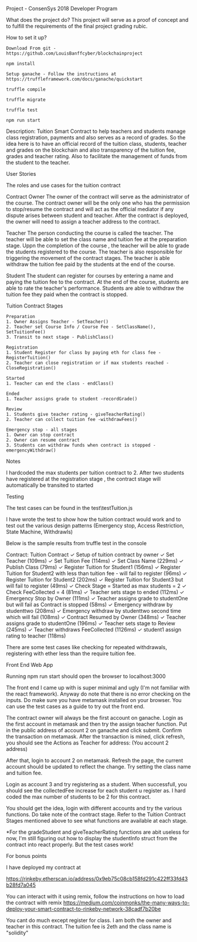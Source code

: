 
Project - ConsenSys 2018 Developer Program

What does the project do?
This project will serve as a proof of concept and to fulfill the requirements of the final project grading rubic.


How to set it up?

    Download From git - https://github.com/LouisBanffcyber/blockchainproject

    npm install

    Setup ganache - Follow the instructions at https://truffleframework.com/docs/ganache/quickstart

    truffle compile

    truffle migrate

    truffle test

    npm run start




Description: Tuition Smart Contract to help teachers and students manage class registration, payments and also serves as a record of grades. So the idea here is to have an official record of the tuition class, students, teacher and grades on the blockchain and also transparency of the tuition fee, grades and teacher rating. Also to facilitate the management of funds from the student to the teacher.

User Stories

The roles and use cases for the tuition contract

Contract Owner
The owner of the contract will serve as the administrator of the course. The contract owner will be the only one who has the permission to stop/resume the contract and will act as the official mediator if any dispute arises between student and teacher. After the contract is deployed, the owner will need to assign a teacher address to the contract.

Teacher
The person conducting the course is called the teacher. The teacher will be able to set the class name and tuition fee at the preparation stage. Uppn the completion of the course , the teacher will be able to grade the students registered to the course. The teacher is also responsible for triggering the movement of the contract stages. The teacher is able withdraw the tuition fee paid by the students at the end of the course.

Student
The student can register for courses by entering a name and paying the tuition fee to the contract. At the end of the course, students are able to rate the teacher's performance. Students are able to withdraw the tuition fee they paid when the contract is stopped. 



Tuition Contract Stages


    Preparation
    1. Owner Assigns Teacher - SetTeacher()
    2. Teacher set Course Info / Course Fee - SetClassName(), SetTuitionFee() 
    3. Transit to next stage - PublishClass()

    Registration
    1. Student Register for class by paying eth for class fee -RegisterTuition() 
    2. Teacher can close registration or if max students reached -CloseRegistration()

    Started
    1. Teacher can end the class - endClass()

    Ended
    1. Teacher assigns grade to student -recordGrade()

    Review
    1. Students give teacher rating - giveTeacherRating()
    2. Teacher can collect tuition fee -withdrawFees()
   
    Emergency stop - all stages
    1. Owner can stop contract
    2. Owner can resume contract
    3. Students can withdraw funds when contract is stopped - emergencyWithdraw()


Notes

I hardcoded the max students per tuition contract to 2. After two students have registered at the registration stage , the contract stage will automatically be transited to started


Testing

The test cases can be found in the test\testTuition.js

I have wrote the test to show how the tuition contract would work and to test out the various design patterns (Emergency stop, Access Restriction, State Machine, Withdrawls)

Below is the sample results from truffle test in the console

Contract: Tuition Contract
        ✓ Setup of tuition contract by owner
        ✓ Set Teacher (109ms)
        ✓ Set Tuition Fee (114ms)
        ✓ Set Class Name (229ms)
        ✓ Publish Class (79ms)
        ✓ Register Tuition for Student1 (156ms)
        ✓ Register Tuition for Student2 with less than tuition fee - will fail to register (96ms)
        ✓ Register Tuition for Student2 (202ms)
        ✓ Register Tuition for Student3 but will fail to register (49ms)
        ✓ Check Stage = Started as max students = 2
        ✓ Check FeeCollected = 4 (81ms)
        ✓ Teacher sets stage to ended (112ms)
        ✓ Emergency Stop by Owner (111ms)
        ✓ Teacher assigns grade to studentOne but will fail as Contract is stopped (58ms)
        ✓ Emergency withdraw by studenttwo (208ms)
        ✓ Emergency withdraw by studenttwo second time which will fail (108ms)
        ✓ Contract Resumed by Owner (348ms)
        ✓ Teacher assigns grade to studentOne (196ms)
        ✓ Teacher sets stage to Review (245ms)
        ✓ Teacher withdraws FeeCollected (1126ms)
        ✓ student1 assign rating to teacher (118ms)


There are some test cases like checking for repeated withdrawals, registering with ether less than the require tuition fee. 


Front End Web App

Running npm run start should open the browser to localhost:3000

The front end I came up with is super minimal and ugly (I'm not familiar with the react framework). Anyway do note that there is no error checking on the inputs. Do make sure you have metamask installed on your browser. You can use the test cases as a guide to try out the front end. 

The contract owner will always be the first account on ganache. Login as the first account in metamask and then try the assign teacher function. Put in the public address of account 2 on ganache and click submit. Confirm the transaction on metamask. After the transaction is mined, click refresh, you should see the Actions as Teacher for address: (You account 2 address)

After that, login to account 2 on metamask. Refresh the page, the current account should be updated to reflect the change. Try setting the class name and tuition fee.

Login as account 3 and try registering as a student. When successfull, you should see the collectedFee increase for each student u register as. I hard coded the max number of students to be 2 for this contract. 

You should get the idea, login with different accounts and try the various functions. Do take note of the contract stage. Refer to the Tuition Contract Stages mentioned above to see what functions are available at each stage.

*For the gradeStudent and giveTeacherRating functions are abit useless for now, I'm still figuring out how to display the studentInfo struct from the contract into react properly. But the test cases work! 

For bonus points

I have deployed my contract at

https://rinkeby.etherscan.io/address/0x9eb75c08cb158fd291c422ff33fd43b28fd7a045

You can interact with it using remix, follow the instructions on how to load the contract with remix
https://medium.com/coinmonks/the-many-ways-to-deploy-your-smart-contract-to-rinkeby-network-38cadf7b20be

You cant do much except register for class. I am both the owner and teacher in this contract.
The tuition fee is 2eth and the class name is "solidity"
